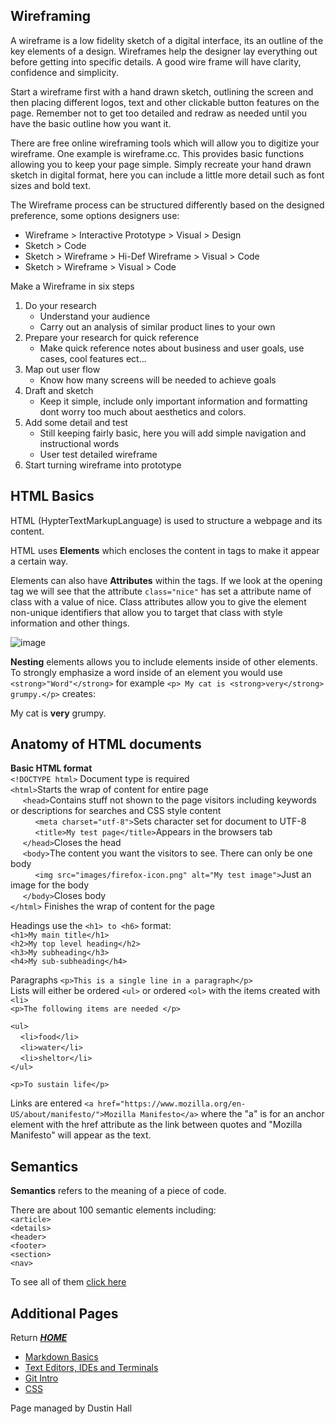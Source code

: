 ## Wireframing
A wireframe is a low fidelity sketch of a digital interface, its an outline of the key elements of a design. Wireframes help the designer lay everything out before getting into specific details. A good wire frame will have clarity, confidence and simplicity.

Start a wireframe first with a hand drawn sketch, outlining the screen and then placing different logos, text and other clickable button features on the page. Remember not to get too detailed and redraw as needed until you have the basic outline how you want it. 

There are free online wireframing tools which will allow you to digitize your wireframe. One example is wireframe.cc. This provides basic functions allowing you to keep your page simple. Simply recreate your hand drawn sketch in digital format, here you can include a little more detail such as font sizes and bold text.  

The Wireframe process can be structured differently based on the designed preference, some options designers use:
* Wireframe > Interactive Prototype > Visual > Design
* Sketch > Code
* Sketch > Wireframe > Hi-Def Wireframe > Visual > Code
* Sketch > Wireframe > Visual > Code 

Make a Wireframe in six steps
1. Do your research
   - Understand your audience
   - Carry out an analysis of similar product lines to your own
2. Prepare your research for quick reference
   - Make quick reference notes about business and user goals, use cases, cool features ect... 
3. Map out user flow 
   - Know how many screens will be needed to achieve goals
4. Draft and sketch
   - Keep it simple, include only important information and formatting dont worry too much about aesthetics and colors. 
5. Add some detail and test
   - Still keeping fairly basic, here you will add simple navigation  and instructional words
   - User test detailed wireframe 
6. Start turning wireframe into prototype

## HTML Basics

HTML \(HypterTextMarkupLanguage) is used to structure a webpage and its content. 

HTML uses **Elements** which encloses the content in tags to make it appear a certain way. 

Elements can also have **Attributes** within the tags. If we look at the opening tag we will see that the attribute `class="nice"` has set a attribute name of class with a value of nice. Class attributes allow you to give the element non-unique identifiers that allow you to target that class with style information and other things.

![image](https://developer.mozilla.org/en-US/docs/Glossary/Element/anatomy-of-an-html-element.png)

**Nesting** elements allows you to include elements inside of other elements. To strongly emphasize a word inside of an element you would use `<strong>"Word"</strong>` for example `<p> My cat is <strong>very</strong> grumpy.</p>` creates:

<p> My cat is <strong>very</strong> grumpy.</p>

## Anatomy of HTML documents
**Basic HTML format** \
`<!DOCTYPE html>` Document type is required\
`<html>`Starts the wrap of content for entire page \
 &nbsp;&nbsp;&nbsp;&nbsp;   `<head>`Contains stuff not shown to the page visitors including keywords or descriptions for searches and CSS style content\
 &nbsp;&nbsp;&nbsp;&nbsp;&nbsp;&nbsp;&nbsp;&nbsp;&nbsp;   `<meta charset="utf-8">`Sets character set for document to UTF-8\
    &nbsp;&nbsp;&nbsp;&nbsp;&nbsp;&nbsp;&nbsp;&nbsp;&nbsp;&nbsp;`<title>My test page</title>`Appears in the browsers tab\
&nbsp;&nbsp;&nbsp;&nbsp;  `</head>`Closes the head\
&nbsp;&nbsp;&nbsp;&nbsp;&nbsp;`<body>`The content you want the visitors to see. There can only be one body\
&nbsp;&nbsp;&nbsp;&nbsp;&nbsp;&nbsp;&nbsp;&nbsp;&nbsp;    `<img src="images/firefox-icon.png" alt="My test image">`Just an image for the body\
&nbsp;&nbsp;&nbsp;&nbsp; `</body>`Closes body\
`</html>` Finishes the wrap of content for the page

Headings use the `<h1> to <h6>` format:\
`<h1>My main title</h1>`\
`<h2>My top level heading</h2>`\
`<h3>My subheading</h3>`\
`<h4>My sub-subheading</h4>`

Paragraphs `<p>This is a single line in a paragraph</p>`\
Lists will either be ordered `<ul>` or ordered `<ol>` with the items created with `<li>`\
`<p>The following items are needed </p>`

`<ul>`\
&nbsp;&nbsp;&nbsp;&nbsp;`<li>food</li>`\
&nbsp;&nbsp;&nbsp;&nbsp;`<li>water</li>`\
&nbsp;&nbsp;&nbsp;&nbsp;`<li>sheltor</li>`\
`</ul>`

`<p>To sustain life</p>`

Links are entered `<a href="https://www.mozilla.org/en-US/about/manifesto/">Mozilla Manifesto</a>` where the "a" is for an anchor element  with the href attribute as the link between quotes and "Mozilla Manifesto" will appear as the text.

## Semantics 

**Semantics** refers to the meaning of a piece of code. 

There are about 100 semantic elements including:\
`<article>`\
`<details>`\
`<header>`\
`<footer>`\
`<section>`\
`<nav>`

To see all of them [click here](https://developer.mozilla.org/en-US/docs/Web/HTML/Element)

## Additional Pages 
Return [**_HOME_**](https://DustinHall.github.io/reading-notes)
* [Markdown Basics](https://dustinhall.github.io/reading-notes/markdown)
* [Text Editors, IDEs and Terminals](https://dustinhall.github.io/reading-notes/text-editor)
* [Git Intro](https://dustinhall.github.io/reading-notes/git-intro)
* [CSS](https://dustinhall.github.io/reading-notes/css)


<footer>
    <p> Page managed by Dustin Hall </p> 
</footer>